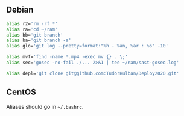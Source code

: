 ## Debian
```sh
alias r2='rm -rf *'
alias ra='cd ~/ram'
alias bb='git branch'
alias ba='git branch -a'
alias glo='git log --pretty=format:"%h - %an, %ar : %s" -10'

alias mvf='find -name *.mp4 -exec mv {} . \;'
alias sec='gosec -no-fail ./... 2>&1 | tee ~/ram/sast-gosec.log'

alias depl='git clone git@github.com:TudorHulban/Deploy2020.git'
```

## CentOS
Aliases should go in `~/.bashrc`.
